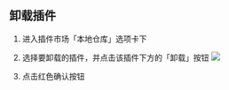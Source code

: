 卸载插件
---

1. 进入插件市场「本地仓库」选项卡下

2. 选择要卸载的插件，并点击该插件下方的「卸载」按钮
    ![][img_uninstall_plugin_1]
3. 点击红色确认按钮


[img_uninstall_plugin_1]: http://antsword.l1n3.net/doc/plugin_store/uninstall_plugin_1.jpg
